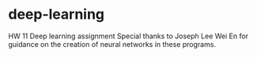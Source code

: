 # deep-learning
HW 11 Deep learning assignment
Special thanks to Joseph Lee Wei En for guidance on the creation of neural networks in these programs.
